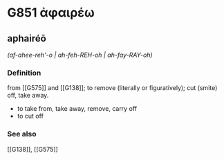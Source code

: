 # G851 ἀφαιρέω

## aphairéō

_(af-ahee-reh'-o | ah-feh-REH-oh | ah-fay-RAY-oh)_

### Definition

from [[G575]] and [[G138]]; to remove (literally or figuratively); cut (smite) off, take away.

- to take from, take away, remove, carry off
- to cut off

### See also

[[G138]], [[G575]]

